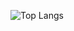 ![Top Langs](https://github-readme-stats.vercel.app/api/top-langs/?username=parkchwl&layout=compact)
